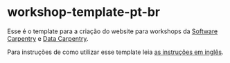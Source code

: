 # workshop-template-pt-br

Esse é o template para a criação do website para workshops da
[Software Carpentry][swc-site] e [Data Carpentry][dc-site].

Para instruções de como utilizar esse template
leia [as instruções em inglês](workshop-template).

[workshop-template]: https://github.com/swcarpentry/workshop-template
[dc-site]: http://datacarpentry.org
[swc-site]: http://software-carpentry.org
